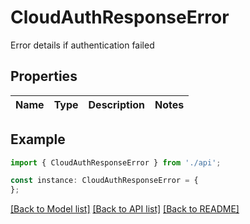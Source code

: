# CloudAuthResponseError

Error details if authentication failed

## Properties

Name | Type | Description | Notes
------------ | ------------- | ------------- | -------------

## Example

```typescript
import { CloudAuthResponseError } from './api';

const instance: CloudAuthResponseError = {
};
```

[[Back to Model list]](../README.md#documentation-for-models) [[Back to API list]](../README.md#documentation-for-api-endpoints) [[Back to README]](../README.md)
